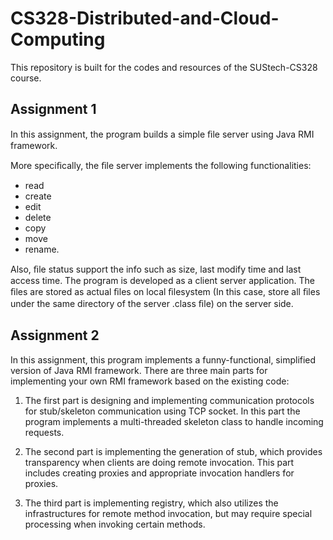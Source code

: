 # CS328-Distributed-and-Cloud-Computing

This repository is built for the codes and resources of the SUStech-CS328 course.

## Assignment 1
In this assignment, the program builds a simple ﬁle server using Java RMI framework. 

More speciﬁcally, the ﬁle server implements the following functionalities: 

+ read 
+ create 
+ edit 
+ delete 
+ copy 
+ move 
+ rename. 

Also, ﬁle status support the info such as size, last modify time and last access time. The program is developed as a client server application. The ﬁles are stored as actual ﬁles on local ﬁlesystem (In this case, store all ﬁles under the same directory of the server .class ﬁle) on the server side.

## Assignment 2
In this assignment, this program implements a funny-functional, simplified version of Java RMI framework.
There are three main parts for implementing your own RMI framework based on the existing code: 

1. The first part is designing and implementing communication protocols for stub/skeleton communication using
TCP socket. In this part the program implements a multi-threaded skeleton class to handle incoming
requests. 

2. The second part is implementing the generation of stub, which provides transparency when clients
are doing remote invocation. This part includes creating proxies and appropriate invocation handlers for
proxies.

3. The third part is implementing registry, which also utilizes the infrastructures for remote method
invocation, but may require special processing when invoking certain methods.
